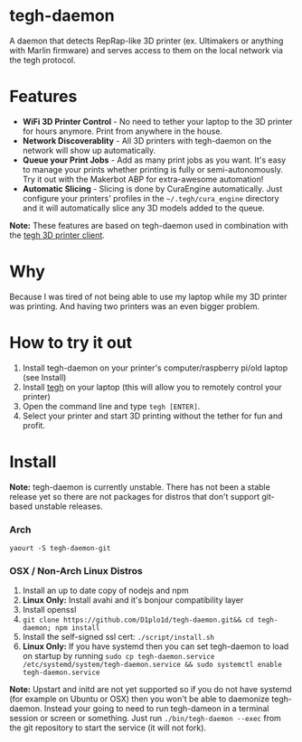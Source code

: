 # tegh-daemon

A daemon that detects RepRap-like 3D printer (ex. Ultimakers or anything with Marlin firmware) and serves access to them on the local network via the tegh protocol.

Features
=========

* **WiFi 3D Printer Control** - No need to tether your laptop to the 3D printer for hours anymore. Print from anywhere in the house.
* **Network Discoverablity** - All 3D printers with tegh-daemon on the network will show up automatically.
* **Queue your Print Jobs** - Add as many print jobs as you want. It's easy to manage your prints whether printing is fully or semi-autonomously. Try it out with the Makerbot ABP for extra-awesome automation!
* **Automatic Slicing** - Slicing is done by CuraEngine automatically. Just configure your printers' profiles in the `~/.tegh/cura_engine` directory and it will automatically slice any 3D models added to the queue.

**Note:** These features are based on tegh-daemon used in combination with the [tegh 3D printer client][1].

Why
====

Because I was tired of not being able to use my laptop while my 3D printer was printing. And having two printers was an even bigger problem.

How to try it out
==================

1. Install tegh-daemon on your printer's computer/raspberry pi/old laptop (see Install)
2. Install [tegh][1] on your laptop (this will allow you to remotely control your printer)
3. Open the command line and type `tegh [ENTER]`.
4. Select your printer and start 3D printing without the tether for fun and profit.


[1]: https://github.com/D1plo1d/tegh

Install
========

**Note:** tegh-daemon is currently unstable. There has not been a stable release yet so there are not packages for distros that don't support git-based unstable releases.

### Arch

`yaourt -S tegh-daemon-git`

### OSX / Non-Arch Linux Distros

1. Install an up to date copy of nodejs and npm
2. **Linux Only:** Install avahi and it's bonjour compatibility layer
3. Install openssl
3. `git clone https://github.com/D1plo1d/tegh-daemon.git&& cd tegh-daemon; npm install`
4. Install the self-signed ssl cert: `./script/install.sh`
5. **Linux Only:** If you have systemd then you can set tegh-daemon to load on startup by running  `sudo cp tegh-daemon.service /etc/systemd/system/tegh-daemon.service && sudo systemctl enable tegh-daemon.service`

**Note:** Upstart and initd are not yet supported so if you do not have systemd (for example on Ubuntu or OSX) then you won't be able to daemonize tegh-daemon. Instead your going to need to run tegh-dameon in a terminal session or screen or something. Just run `./bin/tegh-daemon --exec` from the git repository to start the service (it will not fork).

